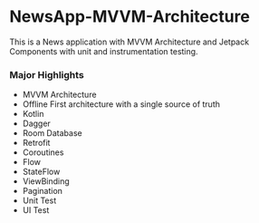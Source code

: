 # NewsApp-MVVM-Architecture
This is a News application with MVVM Architecture and Jetpack Components with unit and instrumentation testing.

### Major Highlights
- MVVM Architecture
- Offline First architecture with a single source of truth
- Kotlin
- Dagger
- Room Database
- Retrofit
- Coroutines
- Flow
- StateFlow
- ViewBinding
- Pagination
- Unit Test
- UI Test



